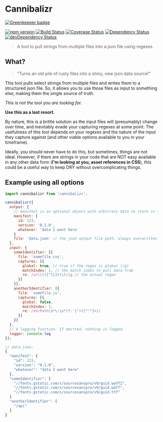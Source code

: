 # Cannibalizr

[![Greenkeeper badge](https://badges.greenkeeper.io/localnerve/cannibalizr.svg)](https://greenkeeper.io/)

[![npm version](https://badge.fury.io/js/cannibalizr.svg)](http://badge.fury.io/js/cannibalizr)
[![Build Status](https://secure.travis-ci.org/localnerve/cannibalizr.svg?branch=master)](http://travis-ci.org/localnerve/cannibalizr)
[![Coverage Status](https://coveralls.io/repos/localnerve/cannibalizr/badge.svg?branch=master)](https://coveralls.io/r/localnerve/cannibalizr?branch=master)
[![Dependency Status](https://david-dm.org/localnerve/cannibalizr.svg)](https://david-dm.org/localnerve/cannibalizr)
[![devDependency Status](https://david-dm.org/localnerve/cannibalizr/dev-status.svg)](https://david-dm.org/localnerve/cannibalizr#info=devDependencies)

> A tool to pull strings from multiple files into a json file using regexes.

## What?
> "Turns an old pile of rusty files into a shiny, new json data source!"

This tool pulls select strings from multiple files and writes them to a
structured json file.
So, it allows you to use those files as input to something else, making them the
single source of truth.

*This is not the tool you are looking for.*

**Use this as a last resort.**

By nature, this is a brittle solution as the input files will (presumably) change
over time, and inevitably evade your capturing regexes at some point.
The usefulness of this tool depends on your regexes and the nature of the input
they capture against (and other viable options available to you in your timeframe).

Ideally, you should never have to do this, but sometimes, things are not ideal.
However, if there are strings in your code that are NOT easy available in any
other data form (**I'm looking at you, asset references in CSS**), this could be
a useful way to keep DRY without overcomplicating things.

## Example using all options

```javascript
import cannibalizr from 'cannibalizr';

cannibalizr({
  output: {
    // manifest is an optional object with arbitrary data to store in the output
    manifest: {
      id: 123,
      version: '0.1.0',
      whatever: 'data I want here'
    }
    file: 'data.json' // the json output file path, always overwritten.
  },
  input: {
    someIdentifier: [{
      file: 'somefile.css',
      captures: [{
        global: true, // true if the regex is global (/g)
        matchIndex: 1, // the match index to pull data from
        re: /url\(([^\)]+)\)/ig // the actual regex
      }]
    }],
    anotherIdentifier: [{
      file: 'somefile.js',
      captures: [{
        global: false,
        matchIndex: 1,
        re: /xhrPath\s*\:\s*(?:'|")([^'"]+)/
      }]
    }]
  },
  // A logging function. If omitted, nothing is logged.
  logger: console.log
});

// data.json:
{
  "manifest": {
    "id": 123,
    "version": "0.1.0",
    "whatever": "data I want here"
  },
  "someIdentifier": [
    "//fonts.gstatic.com/s/sourcesanspro/v9/guid.woff2",
    "//fonts.gstatic.com/s/sourcesanspro/v9/guid.woff",
    "//fonts.gstatic.com/s/sourcesanspro/v9/guid.ttf"
  ]
  "anotherIdentifier": [
    "/api"
  ]
}
```
